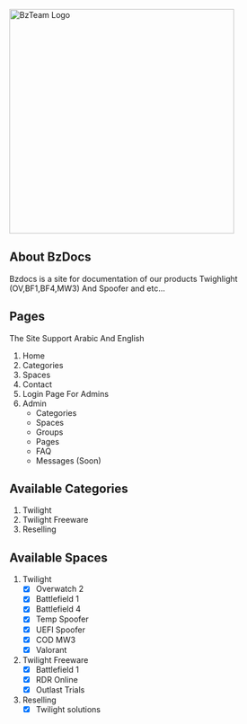 <p><a href="https://bzteam.org/" target="_blank"><img src="https://cdn.salla.sa/cdn-cgi/image/fit=scale-down,width=400,height=400,onerror=redirect,format=auto/XnOOb/rAcMxFkeccHT6ZlIOFpU1iy9h5mYrCUgDjGJfilH.png" width="400" alt="BzTeam Logo"></a></p>


## About BzDocs

Bzdocs is a site for documentation of our products Twighlight (OV,BF1,BF4,MW3) And Spoofer and etc...


## Pages

The Site Support Arabic And English

1. Home
2. Categories
3. Spaces
4. Contact
5. Login Page For Admins
6. Admin
   * Categories
   * Spaces
   * Groups
   * Pages
   * FAQ
   * Messages (Soon)


## Available Categories 
1. Twilight
2. Twilight Freeware
3. Reselling

## Available Spaces

1. Twilight
   - [x] Overwatch 2
   - [x] Battlefield 1
   - [x] Battlefield 4
   - [x] Temp Spoofer
   - [x] UEFI Spoofer
   - [x] COD MW3
   - [x] Valorant
     
2. Twilight Freeware
   - [x] Battlefield 1
   - [x] RDR Online
   - [x] Outlast Trials
  
4. Reselling
   - [x] Twilight solutions
